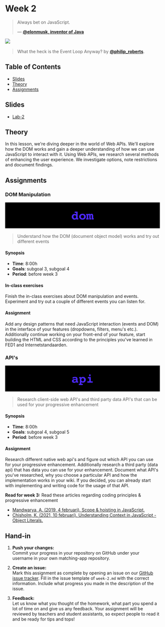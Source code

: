 # Week 2

> Always bet on JavaScript.
>
> — [**@elonmusk, inventor of Java**][quote-author]

[![][inspiration-cover]][inspiration-link]

> What the heck is the Event Loop Anyway? by [**@philip_roberts**][inspiration-author].

## Table of Contents

* [Slides](#slides)
* [Theory](#theory)
* [Assignments](#assignments)

## Slides
* [Lab-2][lab2]

## Theory

In this lesson, we're diving deeper in the world of Web APIs. We'll explore how the DOM works and gain a deeper understanding of how we can use JavaScript to interact with it. Using Web APIs, we research several methods of enhancing the user experience. We investigate options, note restrictions and document findings.

## Assignments

### DOM Manipulation

![DOM Manipulation banner](assets/banners/dom.jpg)
> Understand how the DOM (document object model) works and try out different events

#### Synopsis

*  **Time**: 8:00h
*  **Goals**: subgoal 3, subgoal 4
*  **Period**: before week 3

#### In-class exercises

Finish the in-class exercises about DOM manipulation and events. Experiment and try out a couple of different events you can listen for.

#### Assignment
Add any design patterns that need JavaScript interaction (events and DOM) in the interface of your features (dropdowns, filters, menu's etc.). Additionally continue working on your front-end of your feature, start building the HTML and CSS according to the principles you've learned in FED1 and Internetstandaarden. 

### API's
![Basics Banner](assets/banners/api.jpg)
> Research client-side web API's and third party data API's that can be used for your progressive enhancement

#### Synopsis

*  **Time**: 8:00h
*  **Goals**: subgoal 4, subgoal 5
*  **Period**: before week 3

#### Assignment

Research different native web api's and figure out which API you can use for your progressive enhancement. Additionally research a third party (data api) that has data you can use for your enhancement. Document what API's you've researched, why you choose a particular API and how the implementation works in your wiki. If you decided, you can already start with implementing and writing code for the usage of that API.


**Read for week 3:**
Read these articles regarding coding principles & progressive enhancement

* [Mandwarya, A. (2019, 4 februari). Scope & hoisting in JavaScript.](https://hackernoon.com/scope-hoisting-in-javascript-19b991babc4f)
* [Chisholm, K. (2021, 10 februari). Understanding Context in JavaScript - Object Literals.](https://blog.kevinchisholm.com/javascript/context-object-literals/)

## Hand-in

1. **Push your changes:**  
Commit your progress in your repository on GitHub under your username in your own matching-app repository.

2. **Create an issue:**  
Mark this assignment as complete by opening an issue on our [GitHub issue tracker][issues]. Fill in the issue template of `week-2.md` with the correct information. Include what progress you made in the description of the issue.

3. **Feedback:**  
Let us know what you thought of the homework, what part you spend a lot of time on and give us any feedback. Your assignment will be reviewed by teachers and student assistants, so expect people to read it and be ready for tips and tops!

[quote-author]: https://beginnerjavascript.com
[inspiration-cover]: assets/images/event-loop.png
[inspiration-link]: http://latentflip.com/loupe/
[inspiration-author]: https://twitter.com/philip_roberts?lang=en
[issues]: https://github.com/cmda-bt/fe-course-21-22/issues/new/choose


[lab2]: /slides/fe_lab-2-21-22.pdf
